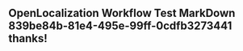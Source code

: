 <properties
ms.topic="hero-topic"
ms.test1="hero-topic"
ms.test2="test"/>

## OpenLocalization Workflow Test MarkDown 839be84b-81e4-495e-99ff-0cdfb3273441 thanks!
